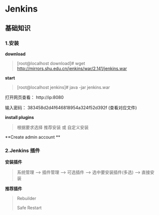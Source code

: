 # Jenkins

## 基础知识

### 1.安装

**download**

> [root@localhost download]# wget http://mirrors.shu.edu.cn/jenkins/war/2.141/jenkins.war  

**start**

> [root@localhost jenkins]# java -jar jenkins.war 

打开网页查看：  http://ip:8080

输入密码： 383458d2d4f646818954a324f52d392f  (查看对应文件)

**install plugins**

> 根据要求选择 推荐安装 或 自定义安装

**Create admin account **



### 2.Jenkins 插件

**安装插件**

> 系统管理 --> 插件管理 --> 可选插件  --> 选中要安装插件(多选) --> 直接安装

**推荐插件**

> Rebuilder
>
> Safe Restart

